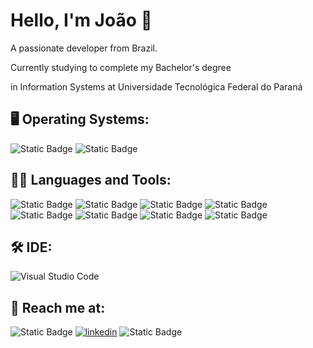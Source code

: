 # Hello, I'm João 👋
A passionate developer from Brazil.

Currently studying to complete my Bachelor's degree 

in Information Systems at Universidade Tecnológica Federal do Paraná


## 🖥️ Operating Systems:

![Static Badge](https://img.shields.io/badge/WINDOWS-blue?style=for-the-badge) ![Static Badge](https://img.shields.io/badge/MacOS-white?style=for-the-badge&logo=Apple&labelColor=black)

## 📝🔨 Languages and Tools:

![Static Badge](https://img.shields.io/badge/-blue?style=for-the-badge&logo=c&labelColor=blue) ![Static Badge](https://img.shields.io/badge/JAVA-orange?style=for-the-badge) ![Static Badge](https://img.shields.io/badge/JavaScript-yellow?style=for-the-badge&logo=javascript&labelColor=black)
 ![Static Badge](https://img.shields.io/badge/typescript-blue?style=for-the-badge&logo=typescript&labelColor=white)  ![Static Badge](https://img.shields.io/badge/HTML-orange?style=for-the-badge&logo=html5&labelColor=white)
 ![Static Badge](https://img.shields.io/badge/git-orange?style=for-the-badge&logo=git&labelColor=white) ![Static Badge](https://img.shields.io/badge/tailwindcss-blue?style=for-the-badge&logo=tailwindcss&labelColor=white) ![Static Badge](https://img.shields.io/badge/react-blue?style=for-the-badge&logo=createreactapp&labelColor=white)

## 🛠️ IDE:

![Visual Studio Code](https://img.shields.io/badge/Visual%20Studio%20Code-0078d7.svg?style=for-the-badge&logo=visual-studio-code&logoColor=white)

## 📱 Reach me at:

![Static Badge](https://img.shields.io/badge/INSTAGRAM-white?style=for-the-badge&logo=instagram&labelColor=white) [![linkedin](https://img.shields.io/badge/linkedin-0A66C2?style=for-the-badge&logo=linkedin&logoColor=white)](https://www.linkedin.com/in/jo%C3%A3o-henrique-painim-118ba82a7/) ![Static Badge](https://img.shields.io/badge/gmail%3A%20jhpainim%40gmail.com-red?style=for-the-badge&logo=gmail&labelColor=white)


